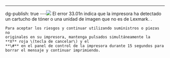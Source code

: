 ---
dg-publish: true
---![](../fetched_images\rect1620.png)
  El error 33.01n indica que la impresora ha detectado un cartucho de tóner o
  una unidad de imagen que no es de Lexmark. . 

    Para aceptar los riesgos y continuar utilizando suministros o piezas no
    originales en su impresora, mantenga pulsados simultáneamente la
    **X** roja \(tecla de cancelar\) y el
    **\#** en el panel de control de la impresora durante 15 segundos para
    borrar el mensaje y continuar imprimiendo. 
  
